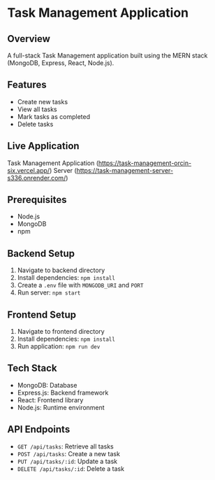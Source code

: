# Task Management Application

## Overview

A full-stack Task Management application built using the MERN stack (MongoDB, Express, React, Node.js).

## Features

- Create new tasks
- View all tasks
- Mark tasks as completed
- Delete tasks

## Live Application

Task Management Application (https://task-management-orcin-six.vercel.app/)
Server (https://task-management-server-s336.onrender.com/)

## Prerequisites

- Node.js
- MongoDB
- npm

## Backend Setup

1. Navigate to backend directory
2. Install dependencies: `npm install`
3. Create a `.env` file with `MONGODB_URI` and `PORT`
4. Run server: `npm start`

## Frontend Setup

1. Navigate to frontend directory
2. Install dependencies: `npm install`
3. Run application: `npm run dev`

## Tech Stack

- MongoDB: Database
- Express.js: Backend framework
- React: Frontend library
- Node.js: Runtime environment

## API Endpoints

- `GET /api/tasks`: Retrieve all tasks
- `POST /api/tasks`: Create a new task
- `PUT /api/tasks/:id`: Update a task
- `DELETE /api/tasks/:id`: Delete a task
